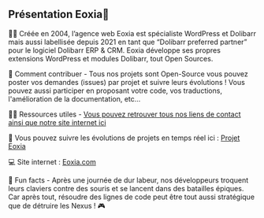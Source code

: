 ## Présentation Eoxia👋

🙋‍♀️ Créée en 2004, l’agence web Eoxia est spécialiste WordPress et Dolibarr mais aussi labellisée depuis 2021 en tant que “Dolibarr preferred partner” pour le logiciel Dolibarr ERP & CRM. Eoxia développe ses propres extensions WordPress et modules Dolibarr, tout Open Sources.

🌈 Comment contribuer - Tous nos projets sont Open-Source vous pouvez poster vos demandes (issues) par projet et suivre leurs évolutions ! Vous pouvez aussi participer en proposant votre code, vos traductions, l'amélioration de la documentation, etc...

👩‍💻 Ressources utiles - [Vous pouvez retrouver tous nos liens de contact ainsi que notre site internet ici](https://www.eoxia.com/linktree)

🧙 Vous pouvez suivre les évolutions de projets en temps réel ici : [Projet Eoxia](https://github.com/orgs/Eoxia/projects/13) 

💻 Site internet : [Eoxia.com](https://www.eoxia.com/) 

🍿 Fun facts - Après une journée de dur labeur, nos développeurs troquent leurs claviers contre des souris et se lancent dans des batailles épiques. Car après tout, résoudre des lignes de code peut être tout aussi stratégique que de détruire les Nexus ! 🎮

